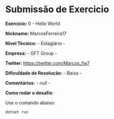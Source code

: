 # Submissão de Exercicio

**Exercicio:** 0 - Hello World

**Nickname:** MarcosFerreira17

**Nível Técnico:** - Estagiário - 

**Empresa:** - GFT Group -

**Twitter**: https://twitter.com/Marcos_fw7 

**Dificuldade de Resolução:** - Baixa -

**Comentários:** - null -

**Como rodar o desafio**: 

Use o comando abaixo: 
```bash
dotnet run
```